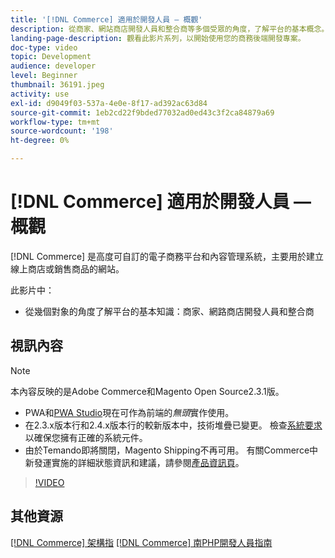 ```yaml
---
title: '[!DNL Commerce] 適用於開發人員 — 概觀'
description: 從商家、網站商店開發人員和整合商等多個受眾的角度，了解平台的基本概念。
landing-page-description: 觀看此影片系列，以開始使用您的商務後端開發專案。
doc-type: video
topic: Development
audience: developer
level: Beginner
thumbnail: 36191.jpeg
activity: use
exl-id: d9049f03-537a-4e0e-8f17-ad392ac63d84
source-git-commit: 1eb2cd22f9bded77032ad0ed43c3f2ca84879a69
workflow-type: tm+mt
source-wordcount: '198'
ht-degree: 0%

---
```


# [!DNL Commerce] 適用於開發人員 — 概觀

[!DNL Commerce] 是高度可自訂的電子商務平台和內容管理系統，主要用於建立線上商店或銷售商品的網站。

此影片中：

- 從幾個對象的角度了解平台的基本知識：商家、網路商店開發人員和整合商

## 視訊內容

>[!NOTE]
>
>本內容反映的是Adobe Commerce和Magento Open Source2.3.1版。
>
>- PWA和[PWA Studio](http://pwastudio.io/)現在可作為前端的&#x200B;_無頭_&#x200B;實作使用。
>- 在2.3.x版本行和2.4.x版本行的較新版本中，技術堆疊已變更。 檢查[系統要求](https://devdocs.magento.com/guides/v2.4/install-gde/system-requirements.html)以確保您擁有正確的系統元件。
>- 由於Temando即將關閉，Magento Shipping不再可用。 有關Commerce中新發運實施的詳細狀態資訊和建議，請參閱[產品資訊頁](https://magento.com/shipping)。



>[!VIDEO](https://video.tv.adobe.com/v/36191?quality=12&learn=on)

## 其他資源

[[!DNL Commerce] 架構指](https://devdocs.magento.com/guides/v2.4/architecture/bk-architecture.html)
[[!DNL Commerce] 南PHP開發人員指南](https://devdocs.magento.com/guides/v2.4/extension-dev-guide/bk-extension-dev-guide.html)
